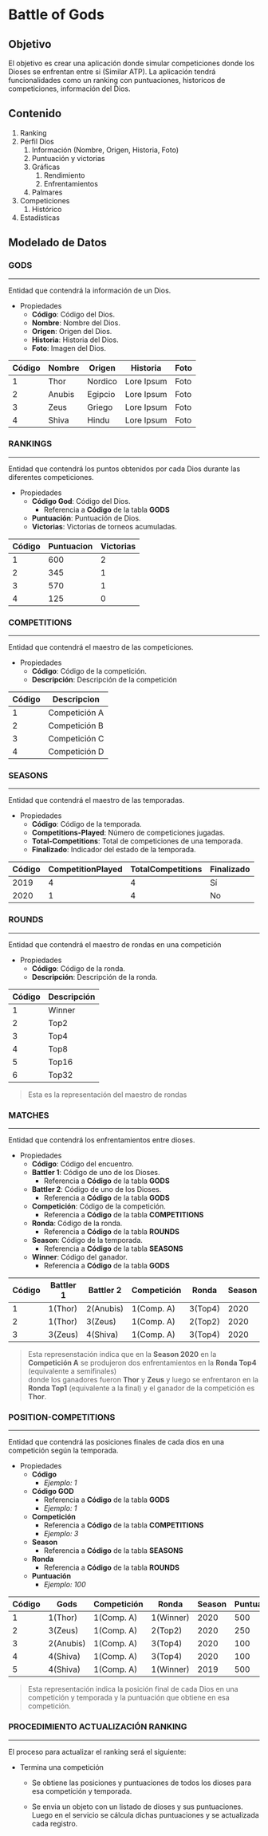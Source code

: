 # Battle of Gods

## Objetivo

El objetivo es crear una aplicación donde simular competiciones donde los Dioses se enfrentan entre si (Similar ATP).
La aplicación tendrá funcionalidades como un ranking con puntuaciones, historicos de competiciones, información del Dios.

## Contenido

1. Ranking
2. Pérfil Dios
   1. Información (Nombre, Origen, Historia, Foto)
   2. Puntuación y victorias
   3. Gráficas
      1. Rendimiento
      2. Enfrentamientos
   4. Palmares
3. Competiciones
   1. Histórico
4. Estadísticas

## Modelado de Datos

### GODS

---

Entidad que contendrá la información de un Dios.

- Propiedades
  - **Código**: Código del Dios.
  - **Nombre**: Nombre del Dios.
  - **Origen**: Origen del Dios.
  - **Historia**: Historia del Dios.
  - **Foto**: Imagen del Dios.

| Código | Nombre | Origen  | Historia   | Foto |
| ------ | ------ | ------- | ---------- | ---- |
| 1      | Thor   | Nordico | Lore Ipsum | Foto |
| 2      | Anubis | Egipcio | Lore Ipsum | Foto |
| 3      | Zeus   | Griego  | Lore Ipsum | Foto |
| 4      | Shiva  | Hindu   | Lore Ipsum | Foto |

### RANKINGS

---

Entidad que contendrá los puntos obtenidos por cada Dios durante las diferentes competiciones.

- Propiedades
  - **Código God**: Código del Dios.
    - Referencia a **Código** de la tabla **GODS**
  - **Puntuación**: Puntuación de Dios.
  - **Victorias**: Victorias de torneos acumuladas.

| Código | Puntuacion | Victorias |
| ------ | ---------- | --------- |
| 1      | 600        | 2         |
| 2      | 345        | 1         |
| 3      | 570        | 1         |
| 4      | 125        | 0         |

### COMPETITIONS

---

Entidad que contendrá el maestro de las competiciones.

- Propiedades
  - **Código**: Código de la competición.
  - **Descripción**: Descripción de la competición

| Código | Descripcion   |
| ------ | ------------- |
| 1      | Competición A |
| 2      | Competición B |
| 3      | Competición C |
| 4      | Competición D |

### SEASONS

---

Entidad que contendrá el maestro de las temporadas.

- Propiedades
  - **Código**: Código de la temporada.
  - **Competitions-Played**: Número de competiciones jugadas.
  - **Total-Competitions**: Total de competiciones de una temporada.
  - **Finalizado**: Indicador del estado de la temporada.

| Código | CompetitionPlayed | TotalCompetitions | Finalizado |
| ------ | ----------------- | ----------------- | ---------- |
| 2019   | 4                 | 4                 | Sí         |
| 2020   | 1                 | 4                 | No         |

### ROUNDS

---

Entidad que contendrá el maestro de rondas en una competición

- Propiedades
  - **Código**: Código de la ronda.
  - **Descripción**: Descripción de la ronda.

| Código | Descripción |
| ------ | ----------- |
| 1      | Winner      |
| 2      | Top2        |
| 3      | Top4        |
| 4      | Top8        |
| 5      | Top16       |
| 6      | Top32       |

> Esta es la representación
> del maestro de rondas

### MATCHES

---

Entidad que contendrá los enfrentamientos entre dioses.

- Propiedades
  - **Código**: Código del encuentro.
  - **Battler 1**: Código de uno de los Dioses.
    - Referencia a **Código** de la tabla **GODS**
  - **Battler 2**: Código de uno de los Dioses.
    - Referencia a **Código** de la tabla **GODS**
  - **Competición**: Código de la competición.
    - Referencia a **Código** de la tabla **COMPETITIONS**
  - **Ronda**: Código de la ronda.
    - Referencia a **Código** de la tabla **ROUNDS**
  - **Season**: Código de la temporada.
    - Referencia a **Código** de la tabla **SEASONS**
  - **Winner**: Código del ganador.
    - Referencia a **Código** de la tabla **GODS**

| Código | Battler 1 | Battler 2 | Competición | Ronda   | Season | Winner  |
| ------ | --------- | --------- | ----------- | ------- | ------ | ------- |
| 1      | 1(Thor)   | 2(Anubis) | 1(Comp. A)  | 3(Top4) | 2020   | 1(Thor) |
| 2      | 1(Thor)   | 3(Zeus)   | 1(Comp. A)  | 2(Top2) | 2020   | 1(Thor) |
| 3      | 3(Zeus)   | 4(Shiva)  | 1(Comp. A)  | 3(Top4) | 2020   | 3(Zeus) |

> Esta represenstación indica que en la **Season 2020** en la **Competición A**
> se produjeron dos enfrentamientos en la **Ronda Top4** (equivalente a semifinales) \
> donde los ganadores fueron **Thor** y **Zeus** y luego se enfrentaron en la **Ronda Top1** (equivalente a la final)
> y el ganador de la competición es **Thor**.

### POSITION-COMPETITIONS

---

Entidad que contendrá las posiciones finales de cada dios en una competición según la temporada.

- Propiedades
  - **Código**
    - _Ejemplo: 1_
  - **Código GOD**
    - Referencia a **Código** de la tabla **GODS**
    - _Ejemplo: 1_
  - **Competición**
    - Referencia a **Código** de la tabla **COMPETITIONS**
    - _Ejemplo: 3_
  - **Season**
    - Referencia a **Código** de la tabla **SEASONS**
  - **Ronda**
    - Referencia a **Código** de la tabla **ROUNDS**
  - **Puntuación**
    - _Ejemplo: 100_

| Código | Gods      | Competición | Ronda     | Season | Puntuación |
| ------ | --------- | ----------- | --------- | ------ | ---------- |
| 1      | 1(Thor)   | 1(Comp. A)  | 1(Winner) | 2020   | 500        |
| 2      | 3(Zeus)   | 1(Comp. A)  | 2(Top2)   | 2020   | 250        |
| 3      | 2(Anubis) | 1(Comp. A)  | 3(Top4)   | 2020   | 100        |
| 4      | 4(Shiva)  | 1(Comp. A)  | 3(Top4)   | 2020   | 100        |
| 5      | 4(Shiva)  | 1(Comp. A)  | 1(Winner) | 2019   | 500        |

> Esta representación indica la posición final de cada Dios en una competición y temporada
> y la puntuación que obtiene en esa competición.

### PROCEDIMIENTO ACTUALIZACIÓN RANKING

---

El proceso para actualizar el ranking será el siguiente:

- Termina una competición

  - Se obtiene las posiciones y puntuaciones de todos los dioses para esa competición y temporada.

  - Se envia un objeto con un listado de dioses y sus puntuaciones. Luego en el servicio se cálcula dichas puntuaciones y se actualizada cada registro.
